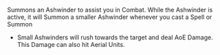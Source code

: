 Summons an Ashwinder to assist you in Combat. While the Ashwinder is active, it will Summon a smaller Ashwinder whenever you cast a Spell or Summon

- Small Ashwinders will rush towards the target and deal AoE Damage. This Damage can also hit Aerial Units.
